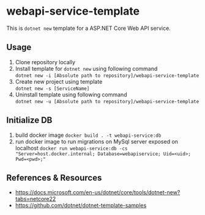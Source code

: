 # webapi-service-template
This is `dotnet new` template for a ASP.NET Core Web API service.

## Usage
1. Clone repository locally
2. Install template for `dotnet new` using following command  
`dotnet new -i [Absolute path to repository]/webapi-service-template`
3. Create new project using template  
`dotnet new -s [ServiceName]`
4. Uninstall template using following command  
`dotnet new -u [Absolute path to repository]/webapi-service-template`

## Initialize DB
1. build docker image `docker build . -t webapi-service:db`
2. run docker image to run migrations on MySql server exposed on localhost
`docker run webapi-service:db -cs "Server=host.docker.internal; Database=webapiservice; Uid=<uid>; Pwd=<pwd>;"`

## References & Resources
* https://docs.microsoft.com/en-us/dotnet/core/tools/dotnet-new?tabs=netcore22
* https://github.com/dotnet/dotnet-template-samples
